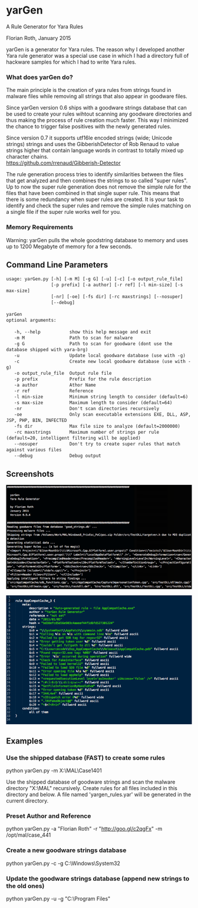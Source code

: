 # yarGen

A Rule Generator for Yara Rules

Florian Roth, January 2015

yarGen is a generator for Yara rules. The reason why I developed another Yara
rule generator was a special use case in which I had a directory full of 
hackware samples for which I had to write Yara rules. 

### What does yarGen do?

The main principle is the creation of yara rules from strings found in malware
files while removing all strings that also appear in goodware files. 

Since yarGen version 0.6 ships with a goodware strings database that can be 
used to create your rules wihtout scanning any goodware directories and thus
making the process of rule creation much faster.
This way I minimized the chance to trigger false positives with the newly 
generated rules.

Since version 0.7 it supports utf16le encoded strings (wide; Unicode strings) 
strings and uses the GibberishDetector of Rob Renaud to value strings higher
that contain language words in contrast to totally mixed up character chains.  
https://github.com/rrenaud/Gibberish-Detector

The rule generation process tries to identify similarities between the files 
that get analyzed and then combines the strings to so called "super rules". 
Up to now the super rule generation does not remove the simple rule for the
files that have been combined in that single super rule. This means that there
is some redundancy when super rules are created. It is your task to identify
and check the super rules and remove the simple rules matching on a single 
file if the super rule works well for you.

### Memory Requirements

Warning: yarGen pulls the whole goodstring database to memory and uses up to 
1200 Megabyte of memory for a few seconds. 

## Command Line Parameters

```
usage: yarGen.py [-h] [-m M] [-g G] [-u] [-c] [-o output_rule_file]
                 [-p prefix] [-a author] [-r ref] [-l min-size] [-s max-size]
                 [-nr] [-oe] [-fs dir] [-rc maxstrings] [--nosuper]
                 [--debug]

yarGen
optional arguments:

   -h, --help           show this help message and exit
   -m M                 Path to scan for malware
   -g G                 Path to scan for goodware (dont use the database shipped with yara-brg)
   -u                   Update local goodware database (use with -g)
   -c                   Create new local goodware database (use with -g)
   -o output_rule_file  Output rule file
   -p prefix            Prefix for the rule description
   -a author            Athor Name
   -r ref               Reference
   -l min-size          Minimum string length to consider (default=6)
   -s max-size          Maximum length to consider (default=64)
   -nr                  Don't scan directories recursively
   -oe                  Only scan executable extensions EXE, DLL, ASP, JSP, PHP, BIN, INFECTED
   -fs dir              Max file size to analyze (default=2000000)
   -rc maxstrings       Maximum number of strings per rule (default=20, intelligent filtering will be applied)
   --nosuper            Don't try to create super rules that match against various files
   --debug              Debug output
```
  
## Screenshots

![Generator Run](./screens/yargen-running.png)

![Output Rule](./screens/output-rule.png)
 
## Examples

### Use the shipped database (FAST) to create some rules

python yarGen.py -m X:\MAL\Case1401

Use the shipped database of goodware strings and scan the malware directory 
"X:\MAL" recursively. Create rules for all files included in this directory and 
below. A file named 'yargen_rules.yar' will be generated in the current 
directory. 

### Preset Author and Reference

python yarGen.py -a "Florian Roth" -r "http://goo.gl/c2qgFx" -m /opt/mal/case_441

### Create a new goodware strings database

python yarGen.py -c -g C:\Windows\System32

### Update the goodware strings database (append new strings to the old ones)

python yarGen.py -u -g "C:\Program Files"
